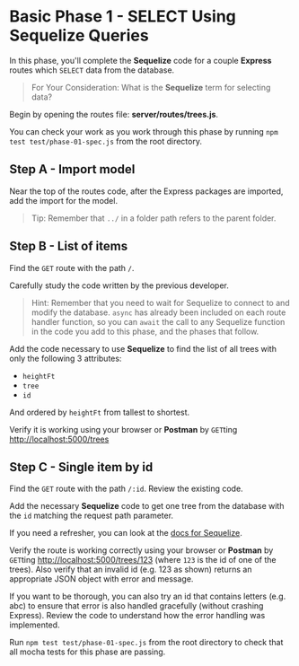# Basic Phase 1 - SELECT Using Sequelize Queries

In this phase, you'll complete the **Sequelize** code for a couple **Express**
routes which `SELECT` data from the database.

> For Your Consideration: What is the **Sequelize** term for selecting data?

Begin by opening the routes file: __server/routes/trees.js__.

You can check your work as you work through this phase by running `npm test test/phase-01-spec.js` from the root directory.

## Step A - Import model

Near the top of the routes code, after the Express packages are imported, add
the import for the model.

> Tip: Remember that `../` in a folder path refers to the parent folder.

## Step B - List of items

Find the `GET` route with the path `/`.

Carefully study the code written by the previous developer.

> Hint: Remember that you need to wait for Sequelize to connect to and modify
> the database. `async` has already been included on each route handler
> function, so you can `await` the call to any Sequelize function in the code
> you add to this phase, and the phases that follow.

Add the code necessary to use **Sequelize** to find the list of all trees with
only the following 3 attributes:

* `heightFt`
* `tree`
* `id`

And ordered by `heightFt` from tallest to shortest.

Verify it is working using your browser or **Postman** by `GET`ting
[http://localhost:5000/trees][trees-list]

## Step C - Single item by id

Find the `GET` route with the path `/:id`.  Review the existing code.

Add the necessary **Sequelize** code to get one tree from the database with the
`id` matching the request path parameter.

If you need a refresher, you can look at the
[docs for Sequelize][docs-find-by-pk].

Verify the route is working correctly using your browser or **Postman** by
`GET`ting [http://localhost:5000/trees/123][one-tree] (where `123` is the id of
one of the trees). Also verify that an invalid id (e.g. 123 as shown) returns an
appropriate JSON object with error and message.

If you want to be thorough, you can also try an id that contains letters (e.g.
abc) to ensure that error is also handled gracefully (without crashing Express).
Review the code to understand how the error handling was implemented.

Run  `npm test test/phase-01-spec.js` from the root directory to check that all mocha
tests for this phase are passing.

[trees-list]: http://localhost:5000/trees
[docs-find-by-pk]: https://sequelize.org/master/class/src/model.js~Model.html#static-method-findByPk
[one-tree]: http://localhost:5000/trees/123